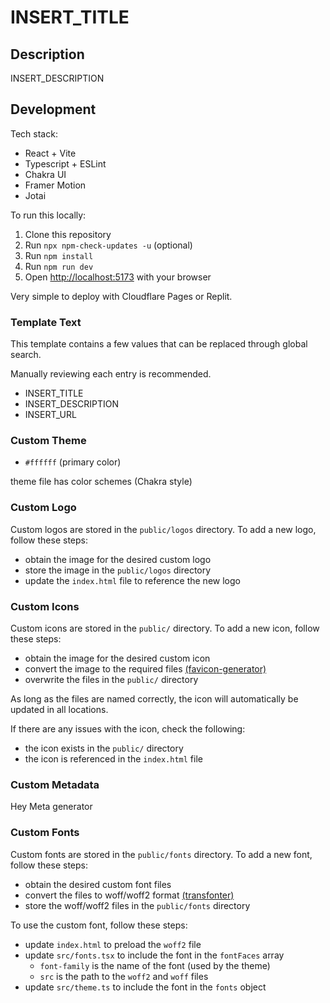 <!--
Code below will create a centered README image that can point at any available public logo or favicon.
<p align="center"><img src="./public/logos/path-to-logo.png" alt="Logo" width="150px" ></p>
-->

# INSERT_TITLE

## Description

INSERT_DESCRIPTION

## Development

Tech stack:

- React + Vite
- Typescript + ESLint
- Chakra UI
- Framer Motion
- Jotai

To run this locally:

1. Clone this repository
2. Run `npx npm-check-updates -u` (optional)
3. Run `npm install`
4. Run `npm run dev`
5. Open [http://localhost:5173](http://localhost:5173) with your browser

Very simple to deploy with Cloudflare Pages or Replit.

### Template Text

This template contains a few values that can be replaced through global search.

Manually reviewing each entry is recommended.

- INSERT_TITLE
- INSERT_DESCRIPTION
- INSERT_URL

### Custom Theme

- `#ffffff` (primary color)

theme file has color schemes (Chakra style)

### Custom Logo

Custom logos are stored in the `public/logos` directory. To add a new logo, follow these steps:

- obtain the image for the desired custom logo
- store the image in the `public/logos` directory
- update the `index.html` file to reference the new logo

### Custom Icons

Custom icons are stored in the `public/` directory. To add a new icon, follow these steps:

- obtain the image for the desired custom icon
- convert the image to the required files [(favicon-generator)](https://www.favicon-generator.org/)
- overwrite the files in the `public/` directory

As long as the files are named correctly, the icon will automatically be updated in all locations.

If there are any issues with the icon, check the following:

- the icon exists in the `public/` directory
- the icon is referenced in the `index.html` file

### Custom Metadata

Hey Meta generator

### Custom Fonts

Custom fonts are stored in the `public/fonts` directory. To add a new font, follow these steps:

- obtain the desired custom font files
- convert the files to woff/woff2 format [(transfonter)](https://transfonter.org/)
- store the woff/woff2 files in the `public/fonts` directory

To use the custom font, follow these steps:

- update `index.html` to preload the `woff2` file
- update `src/fonts.tsx` to include the font in the `fontFaces` array
  - `font-family` is the name of the font (used by the theme)
  - `src` is the path to the `woff2` and `woff` files
- update `src/theme.ts` to include the font in the `fonts` object
